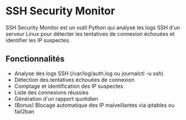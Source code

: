 # SSH Security Monitor

SSH Security Monitor est un outil Python qui analyse les logs SSH d'un serveur Linux pour détecter les tentatives de connexion échouées et identifier les IP suspectes.

## Fonctionnalités
- Analyse des logs SSH (/var/log/auth.log ou journalctl -u ssh)
- Détection des tentatives échouées de connexion
- Comptage et identification des IP suspectes
- Liste des connexions réussies
- Génération d'un rapport quotidien
- (Bonus) Blocage automatique des IP malveillantes via iptables ou fail2ban



